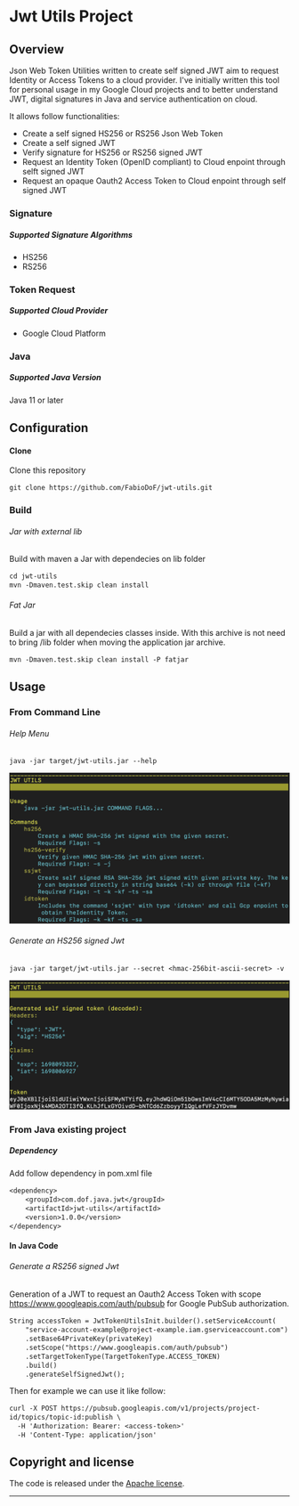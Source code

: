 # Jwt Utils Project
## Overview
Json Web Token Utilities written to create self signed JWT aim to request Identity or Access Tokens to a cloud provider. I've initially written this tool for personal usage in my Google Cloud projects and to better understand JWT, digital signatures in Java and service authentication on cloud.

It allows follow functionalities:

* Create a self signed HS256 or RS256 Json Web Token
* Create a self signed JWT
* Verify signature for HS256 or RS256 signed JWT
* Request an Identity Token (OpenID compliant) to Cloud enpoint through selft signed JWT
* Request an opaque Oauth2 Access Token to Cloud enpoint through self signed JWT



### Signature
##### Supported Signature Algorithms
* HS256
* RS256
### Token Request
##### Supported Cloud Provider
* Google Cloud Platform
### Java
##### Supported Java Version
Java 11 or later
## Configuration
#### Clone
Clone this repository
```
git clone https://github.com/FabioDoF/jwt-utils.git
```
### Build
###### Jar with external lib
Build with maven a Jar with dependecies on lib folder
```
cd jwt-utils
mvn -Dmaven.test.skip clean install
```
###### Fat Jar
Build a jar with all dependecies classes inside. With this archive is not need to bring /lib folder
when moving the application jar archive.
```
mvn -Dmaven.test.skip clean install -P fatjar
```

## Usage
### From Command Line
###### Help Menu
```
java -jar target/jwt-utils.jar --help
```
![Alt text](screen/jwt-token-utils-help.png)
###### Generate an HS256 signed Jwt
```
java -jar target/jwt-utils.jar --secret <hmac-256bit-ascii-secret> -v
```
![Alt text](screen/jwt-token-utils-hs256-verbose.png)
### From Java existing project
##### Dependency
Add follow dependency in pom.xml file
```
<dependency>
    <groupId>com.dof.java.jwt</groupId>
    <artifactId>jwt-utils</artifactId>
    <version>1.0.0</version>
</dependency>
```
#### In Java Code
###### Generate a RS256 signed Jwt
Generation of a JWT to request an Oauth2 Access Token with scope https://www.googleapis.com/auth/pubsub for Google PubSub authorization.
```
String accessToken = JwtTokenUtilsInit.builder().setServiceAccount(
    "service-account-example@project-example.iam.gserviceaccount.com")
    .setBase64PrivateKey(privateKey)
    .setScope("https://www.googleapis.com/auth/pubsub")
    .setTargetTokenType(TargetTokenType.ACCESS_TOKEN)
    .build()
    .generateSelfSignedJwt();
```
Then for example we can use it like follow:

```
curl -X POST https://pubsub.googleapis.com/v1/projects/project-id/topics/topic-id:publish \
  -H 'Authorization: Bearer: <access-token>'
  -H 'Content-Type: application/json'
```
## Copyright and license

The code is released under the [Apache license](LICENSE?raw=true).

---------------------------------------

